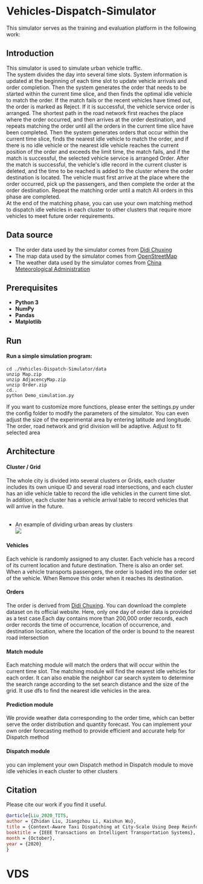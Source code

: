 # Vehicles-Dispatch-Simulator
This simulator serves as the training and evaluation platform in the following work:  

## Introduction
This simulator is used to simulate urban vehicle traffic.  
The system divides the day into several time slots. System information is updated at the beginning of each time slot to update vehicle arrivals and order completion. Then the system generates the order that needs to be started within the current time slice, and then finds the optimal idle vehicle to match the order. If the match fails or the recent vehicles have timed out, the order is marked as Reject. If it is successful, the vehicle service order is arranged. The shortest path in the road network first reaches the place where the order occurred, and then arrives at the order destination, and repeats matching the order until all the orders in the current time slice have been completed. Then the system generates orders that occur within the current time slice, finds the nearest idle vehicle to match the order, and if there is no idle vehicle or the nearest idle vehicle reaches the current position of the order and exceeds the limit time, the match fails, and if the match is successful, the selected vehicle service is arranged Order. After the match is successful, the vehicle's idle record in the current cluster is deleted, and the time to be reached is added to the cluster where the order destination is located. The vehicle must first arrive at the place where the order occurred, pick up the passengers, and then complete the order at the order destination. Repeat the matching order until a match All orders in this phase are completed.  
At the end of the matching phase, you can use your own matching method to dispatch idle vehicles in each cluster to other clusters that require more vehicles to meet future order requirements.


## Data source
- The order data used by the simulator comes from [Didi Chuxing](https://gaia.didichuxing.com)
- The map data used by the simulator comes from [OpenStreetMap](https://www.openstreetmap.org)
- The weather data used by the simulator comes from [China Meteorological Administration](http://www.cma.gov.cn/)

## Prerequisites
- **Python 3**
- **NumPy**
- **Pandas**
- **Matplotlib**

## Run
#### Run a simple simulation program:
    
    cd ./Vehicles-Dispatch-Simulator/data  
    unzip Map.zip  
    unzip AdjacencyMap.zip  
    unzip Order.zip  
    cd..  
    python Demo_simulation.py    
If you want to customize more functions, please enter the settings.py under the config folder to modify the parameters of the simulator. You can even adjust the size of the experimental area by entering latitude and longitude. The order, road network and grid division will be adaptive. Adjust to fit selected area

## Architecture
#### Cluster / Grid
The whole city is divided into several clusters or Grids, each cluster includes its own unique ID and several road intersections, and each cluster has an idle vehicle table to record the idle vehicles in the current time slot. In addition, each cluster has a vehicle arrival table to record vehicles that will arrive in the future.  
<br>
- An example of dividing urban areas by clusters  
![](https://github.com/szlhl1040/Simulator/blob/master/CARnet%20clustering.png)

#### Vehicles
Each vehicle is randomly assigned to any cluster. Each vehicle has a record of its current location and future destination. There is also an order set. When a vehicle transports passengers, the order is loaded into the order set of the vehicle. When Remove this order when it reaches its destination.

#### Orders
The order is derived from [Didi Chuxing](https://gaia.didichuxing.com). You can download the complete dataset on its official website. Here, only one day of order data is provided as a test case.Each day contains more than 200,000 order records, each order records the time of occurrence, location of occurrence, and destination location, where the location of the order is bound to the nearest road intersection

#### Match module
Each matching module will match the orders that will occur within the current time slot. The matching module will find the nearest idle vehicles for each order. It can also enable the neighbor car search system to determine the search range according to the set search distance and the size of the grid. It use dfs to find the nearest idle vehicles in the area.

#### Prediction module
We provide weather data corresponding to the order time, which can better serve the order distribution and quantity forecast. You can implement your own order forecasting method to provide efficient and accurate help for Dispatch method

#### Dispatch module
you can implement your own Dispatch method in Dispatch module to move idle vehicles in each cluster to other clusters


## Citation
Please cite our work if you find it useful.
```bibtex
@article{Liu_2020_TITS,
author = {Zhidan Liu, Jiangzhou Li, Kaishun Wu},
title = {Context-Aware Taxi Dispatching at City-Scale Using Deep Reinforcement Learning},
booktitle = {IEEE Transactions on Intelligent Transportation Systems},
month = {October},
year = {2020}
}
```
# VDS
